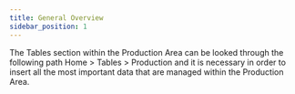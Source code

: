 ```yaml
---
title: General Overview
sidebar_position: 1
---
```


The Tables section within the Production Area can be looked through the following path Home > Tables > Production and it is necessary in order to insert all the most important data that are managed within the Production Area.






